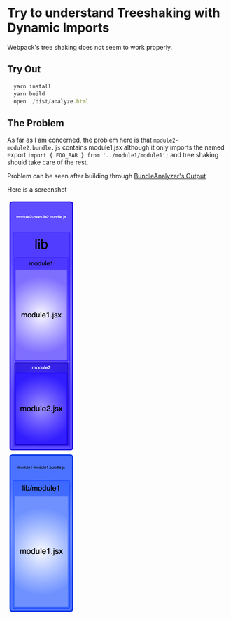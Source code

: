 # Try to understand Treeshaking with Dynamic Imports

Webpack's tree shaking does not seem to work properly.

## Try Out

```javascript
  yarn install
  yarn build
  open ./dist/analyze.html
```

## The Problem

As far as I am concerned, the problem here is that `module2-module2.bundle.js` contains module1.jsx although it only imports the named export `import { FOO_BAR } from '../module1/module1';` and tree shaking should take care of the rest.

Problem can be seen after building through [BundleAnalyzer's Output](./dist/analyze.html)

Here is a screenshot

![Analyzed Bundle](screenshot/screen.png)
